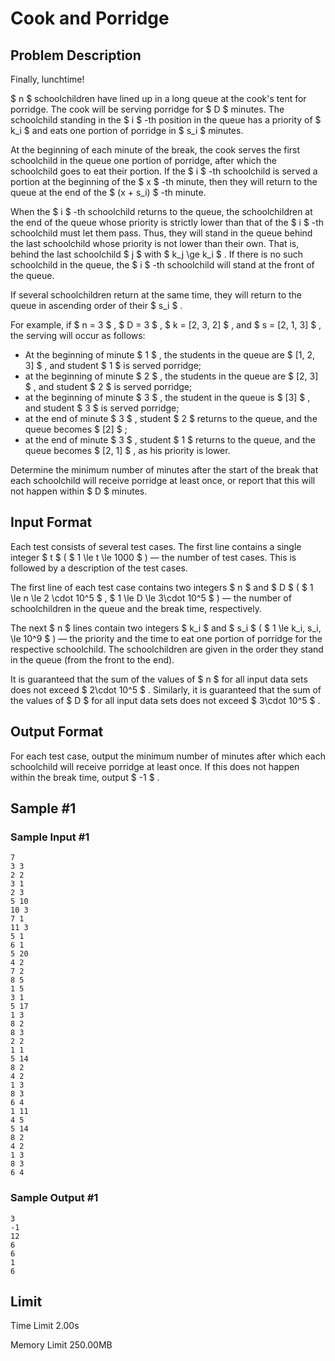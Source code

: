 # Cook and Porridge

## Problem Description

Finally, lunchtime!

 $ n $ schoolchildren have lined up in a long queue at the cook's tent for porridge. The cook will be serving porridge for $ D $ minutes. The schoolchild standing in the $ i $ -th position in the queue has a priority of $ k_i $ and eats one portion of porridge in $ s_i $ minutes.

At the beginning of each minute of the break, the cook serves the first schoolchild in the queue one portion of porridge, after which the schoolchild goes to eat their portion. If the $ i $ -th schoolchild is served a portion at the beginning of the $ x $ -th minute, then they will return to the queue at the end of the $ (x + s_i) $ -th minute.

When the $ i $ -th schoolchild returns to the queue, the schoolchildren at the end of the queue whose priority is strictly lower than that of the $ i $ -th schoolchild must let them pass. Thus, they will stand in the queue behind the last schoolchild whose priority is not lower than their own. That is, behind the last schoolchild $ j $ with $ k_j \ge k_i $ . If there is no such schoolchild in the queue, the $ i $ -th schoolchild will stand at the front of the queue.

If several schoolchildren return at the same time, they will return to the queue in ascending order of their $ s_i $ .

For example, if $ n = 3 $ , $ D = 3 $ , $ k = [2, 3, 2] $ , and $ s = [2, 1, 3] $ , the serving will occur as follows:

- At the beginning of minute $ 1 $ , the students in the queue are $ [1, 2, 3] $ , and student $ 1 $ is served porridge;
- at the beginning of minute $ 2 $ , the students in the queue are $ [2, 3] $ , and student $ 2 $ is served porridge;
- at the beginning of minute $ 3 $ , the student in the queue is $ [3] $ , and student $ 3 $ is served porridge;
- at the end of minute $ 3 $ , student $ 2 $ returns to the queue, and the queue becomes $ [2] $ ;
- at the end of minute $ 3 $ , student $ 1 $ returns to the queue, and the queue becomes $ [2, 1] $ , as his priority is lower.

Determine the minimum number of minutes after the start of the break that each schoolchild will receive porridge at least once, or report that this will not happen within $ D $ minutes.

## Input Format

Each test consists of several test cases. The first line contains a single integer $ t $ ( $ 1 \le t \le 1000 $ ) — the number of test cases. This is followed by a description of the test cases.

The first line of each test case contains two integers $ n $ and $ D $ ( $ 1 \le n \le 2 \cdot 10^5 $ , $ 1 \le D \le 3\cdot 10^5 $ ) — the number of schoolchildren in the queue and the break time, respectively.

The next $ n $ lines contain two integers $ k_i $ and $ s_i $ ( $ 1 \le k_i, s_i, \le 10^9 $ ) — the priority and the time to eat one portion of porridge for the respective schoolchild. The schoolchildren are given in the order they stand in the queue (from the front to the end).

It is guaranteed that the sum of the values of $ n $ for all input data sets does not exceed $ 2\cdot 10^5 $ . Similarly, it is guaranteed that the sum of the values of $ D $ for all input data sets does not exceed $ 3\cdot 10^5 $ .

## Output Format

For each test case, output the minimum number of minutes after which each schoolchild will receive porridge at least once. If this does not happen within the break time, output $ -1 $ .

## Sample #1

### Sample Input #1

```
7
3 3
2 2
3 1
2 3
5 10
10 3
7 1
11 3
5 1
6 1
5 20
4 2
7 2
8 5
1 5
3 1
5 17
1 3
8 2
8 3
2 2
1 1
5 14
8 2
4 2
1 3
8 3
6 4
1 11
4 5
5 14
8 2
4 2
1 3
8 3
6 4
```

### Sample Output #1

```
3
-1
12
6
6
1
6
```

## Limit



Time Limit
2.00s

Memory Limit
250.00MB